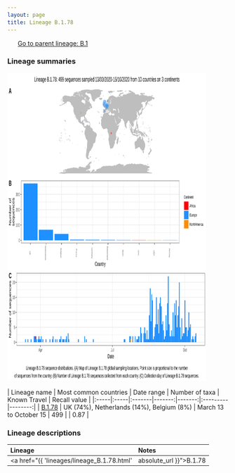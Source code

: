 ```yaml
---
layout: page
title: Lineage B.1.78
---
```




<p>
<ul class="actions small">
	 <a href="{{ 'lineages/lineage_B.1.html' | absolute_url }}" class="button special fit">Go to parent lineage: B.1</a>
</ul>
</p>
<h3> Lineage summaries</h3>

<img src="../assets/images/B.1.78.svg" alt="B.1.78 lineage summary figure" width="90%" height="700px" />


| Lineage name | Most common countries | Date range | Number of taxa | Known Travel | Recall value |
|:-----|:-----|:-------|-------:|-------:|:---------|--------:|
| <a href="{{ 'lineages/lineage_B.1.78.html' | absolute_url }}">B.1.78</a> | UK (74%), Netherlands (14%), Belgium (8%) | March 13 to October 15 | 499 |  | 0.87 |

<h3>Lineage descriptions</h3>

| Lineage | Notes |
|:-----|:-----|
| <a href="{{ 'lineages/lineage_B.1.78.html' | absolute_url }}">B.1.78</a> | Netherlands lineage |

